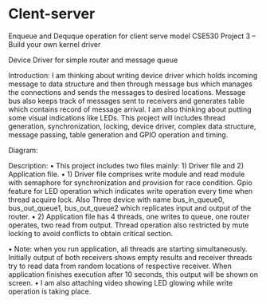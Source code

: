 # Clent-server
Enqueue and Dequque operation for client serve model
CSE530 Project 3 – Build your own kernel driver

Device Driver for simple router and message queue

Introduction:
I am thinking about writing device driver which holds incoming message to data structure and then through message bus which manages the connections and sends the messages to desired locations. Message bus also keeps track of messages sent to receivers and generates table which contains record of message arrival. I am also thinking about putting some visual indications like LEDs. This project will includes thread generation, synchronization, locking, device driver, complex data structure, message passing, table generation and GPIO operation and timing.

Diagram:
 
Description:
•	This project includes two files mainly: 1) Driver file and 2) Application file.
•	1) Driver file comprises write module and read module with semaphore for synchronization and provision for race condition. Gpio feature for LED operation which indicates write operation every time when thread acquire lock. Also Three device with name bus_in_queue0, bus_out_queue1, bus_out_queue2 which replicates input and output of the router. 
•	2) Application file has 4 threads, one writes to queue, one router operates, two read from output. Thread operation also restricted by mute locking to avoid conflicts to obtain critical section.
 

•	Note: when you run application, all threads are starting simultaneously. Initially output of both receivers shows empty results and receiver threads try to read data from random locations of respective receiver. When application finishes execution after 10 seconds, this output will be shown on screen.
•	I am also attaching video showing LED glowing while write operation is taking place.
